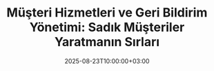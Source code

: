---
title: "Müşteri Hizmetleri ve Geri Bildirim Yönetimi: Sadık Müşteriler Yaratmanın Sırları"
date: 2025-08-23T10:00:00+03:00
draft: true
faz: ["Faz 3"]
---